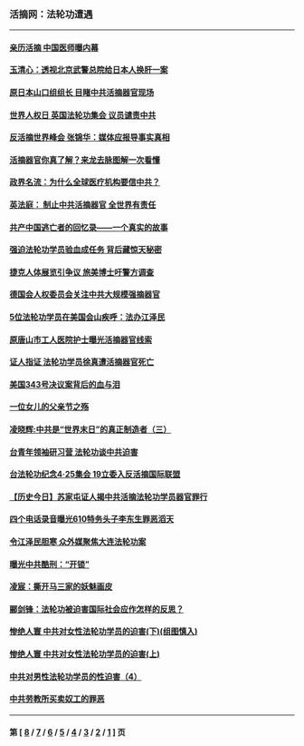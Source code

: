 ### 活摘网：法轮功遭遇
---
#### [亲历活摘 中国医师曝内幕](../../pages/nf5881/n14040389.md?09290430) 
#### [玉清心：透视北京武警总院给日本人换肝一案](../../pages/nf5881/n13771978.md?09290430) 
#### [原日本山口组组长 目睹中共活摘器官现场](../../pages/nf5881/n13767360.md?09290430) 
#### [世界人权日 英国法轮功集会 议员谴责中共](../../pages/nf5881/n13431763.md?09290430) 
#### [反活摘世界峰会 张锦华：媒体应报导事实真相](../../pages/nf5881/n13278502.md?09290430) 
#### [活摘器官你真了解？来龙去脉图解一次看懂](../../pages/nf5881/n13013820.md?09290430) 
#### [政界名流：为什么全球医疗机构要信中共？](../../pages/nf5881/n11945479.md?09290430) 
#### [英法庭： 制止中共活摘器官 全世界有责任](../../pages/nf5881/n11330691.md?09290430) 
#### [共产中国逃亡者的回忆录——一个真实的故事](../../pages/nf5881/n10918649.md?09290430) 
#### [强迫法轮功学员验血成任务 背后藏惊天秘密](../../pages/nf5881/n4252384.md?09290430) 
#### [捷克人体展览引争议 旅美博士吁警方调查](../../pages/nf5881/n9429187.md?09290430) 
#### [德国会人权委员会关注中共大规模强摘器官](../../pages/nf5881/n8418950.md?09290430) 
#### [5位法轮功学员在美国会山疾呼：法办江泽民](../../pages/nf5881/n8101519.md?09290430) 
#### [原唐山市工人医院护士曝光活摘器官线索](../../pages/nf5881/n8076384.md?09290430) 
#### [证人指证 法轮功学员徐真遭活摘器官死亡](../../pages/nf5881/n8042467.md?09290430) 
#### [美国343号决议案背后的血与泪](../../pages/nf5881/n8020684.md?09290430) 
#### [一位女儿的父亲节之殇](../../pages/nf5881/n8014122.md?09290430) 
#### [凌晓辉:中共是“世界末日”的真正制造者（三）](../../pages/nf5881/n4210333.md?09290430) 
#### [台青年领袖研习营 法轮功谈中共迫害](../../pages/nf5881/n4141857.md?09290430) 
#### [台法轮功纪念4‧25集会 19立委入反活摘国际联盟](../../pages/nf5881/n4141821.md?09290430) 
#### [【历史今日】苏家屯证人揭中共活摘法轮功学员器官罪行](../../pages/nf5881/n4135912.md?09290430) 
#### [四个电话录音曝光610特务头子李东生罪恶滔天](../../pages/nf5881/n4040060.md?09290430) 
#### [令江泽民胆寒 众外媒聚焦大连法轮功案](../../pages/nf5881/n3932671.md?09290430) 
#### [曝光中共酷刑：“开锁”](../../pages/nf5881/n3889373.md?09290430) 
#### [凌宸：撕开马三家的妖魅画皮](../../pages/nf5881/n3849369.md?09290430) 
#### [郦剑锋：法轮功被迫害国际社会应作怎样的反思？](../../pages/nf5881/n3824560.md?09290430) 
#### [惨绝人寰 中共对女性法轮功学员的迫害(下)(组图慎入)](../../pages/nf5881/n3816285.md?09290430) 
#### [惨绝人寰 中共对女性法轮功学员的迫害(上)](../../pages/nf5881/n3815374.md?09290430) 
#### [中共对男性法轮功学员的性迫害（4）](../../pages/nf5881/n3769144.md?09290430) 
#### [中共劳教所买卖奴工的罪恶](../../pages/nf5881/n3769378.md?09290430) 

---
#### 第 [ [8](./8.md?09290430) / [7](./7.md?09290430) / [6](./6.md?09290430) / [5](./5.md?09290430) / [4](./4.md?09290430) / [3](./3.md?09290430) / [2](./2.md?09290430) / [1](./1.md?09290430) ] 页
